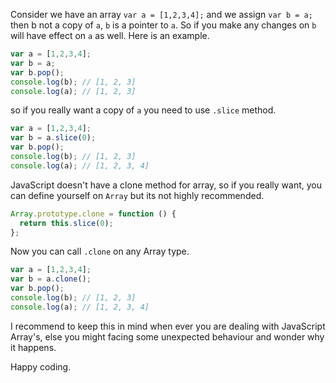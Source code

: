 <!--


---
 "JavaScript : Array assignment creates reference not copy"
excerpt: "JavaScript : Array assignment creates reference not copy"
date: 2015-05-29 00:00:00 IST
updated: 2015-05-29 00:00:00 IST
categories: javascript
tags: javascript, array
---

-->
<!DOCTYPE html>
<html>

<head>
  <title>basic-git-workflow</title>
  <meta charset="utf-8">
  <meta name="viewport" content="width=device-width, initial-scale=1.0">


  <link rel="stylesheet" href="./css/bootstrap.css">
  <link rel="stylesheet" href="./css/bootstrap.grid.css">
  <link rel="stylesheet" href="./css/bootstrap.min.css">
  <link rel="stylesheet" href="./css/bootstrap-reboot.min.css">
  <link rel="stylesheet" href="./css/bootstrap.css.map">
  <link rel="stylesheet" href="./css/blog-home.css">
  <link rel="stylesheet" href="./css/prism.css">
  <script async defer src="./css/prism.js"></script>
</head>
<!--------------------------------------------------------------------------------------------------->
<!--------------------------------------------------------------------------------------------------->
<!--------------------------------------------------------------------------------------------------->
<!--------------------------------------------------------------------------------------------------->
<!--------------------------------------------------------------------------------------------------->




<body>

Consider we have an array `var a = [1,2,3,4];` and we assign `var b = a;` then b not a copy of `a`, `b` is a pointer to `a`. So if you make any changes on `b` will have effect on `a` as well. Here is an example.

```js
var a = [1,2,3,4];
var b = a;
var b.pop();
console.log(b); // [1, 2, 3]
console.log(a); // [1, 2, 3]
```

so if you really want a copy of `a` you need to use `.slice` method.

```js
var a = [1,2,3,4];
var b = a.slice(0);
var b.pop();
console.log(b); // [1, 2, 3]
console.log(a); // [1, 2, 3, 4]
```

JavaScript doesn't have a clone method for array, so if you really want, you can define yourself on `Array` but its not highly recommended.

```js
Array.prototype.clone = function () {
  return this.slice(0);
};
```

Now you can call `.clone` on any Array type.

```js
var a = [1,2,3,4];
var b = a.clone();
var b.pop();
console.log(b); // [1, 2, 3]
console.log(a); // [1, 2, 3, 4]
```

I recommend to keep this in mind when ever you are dealing with JavaScript Array's, else you might facing some unexpected behaviour and wonder why it happens.

Happy coding.
